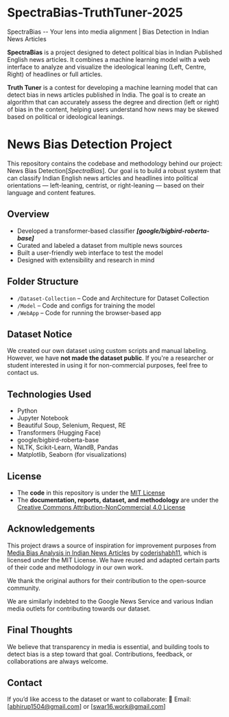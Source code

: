 # SpectraBias-TruthTuner-2025
SpectraBias -- Your lens into media alignment | Bias Detection in Indian News Articles

**SpectraBias** is a project designed to detect political bias in Indian Published English news articles. It combines a machine learning model with a web interface to analyze and visualize the ideological leaning (Left, Centre, Right) of headlines or full articles.

**Truth Tuner** is a contest for developing a machine learning model that can detect bias in news articles published in India. The goal is to create an algorithm that can accurately assess the degree and direction (left or right) of bias in the content, helping users understand how news may be skewed based on political or ideological leanings.

# News Bias Detection Project
This repository contains the codebase and methodology behind our project: News Bias Detection[_SpectraBias_]. Our goal is to build a robust system that can classify Indian English news articles and headlines into political orientations — left-leaning, centrist, or right-leaning — based on their language and content features.

## Overview

- Developed a transformer-based classifier **_[google/bigbird-roberta-base]_**
- Curated and labeled a dataset from multiple news sources
- Built a user-friendly web interface to test the model
- Designed with extensibility and research in mind

## Folder Structure

- `/Dataset-Collection` – Code and Architecture for Dataset Collection
- `/Model` – Code and configs for training the model
- `/WebApp` – Code for running the browser-based app

## Dataset Notice

We created our own dataset using custom scripts and manual labeling. However, we have **not made the dataset public**. If you're a researcher or student interested in using it for non-commercial purposes, feel free to contact us.

## Technologies Used
- Python
- Jupyter Notebook
- Beautiful Soup, Selenium, Request, RE
- Transformers (Hugging Face)
- google/bigbird-roberta-base
- NLTK, Scikit-Learn, WandB, Pandas
- Matplotlib, Seaborn (for visualizations)

## License

- The **code** in this repository is under the [MIT License](./LICENSE)
- The **documentation, reports, dataset, and methodology** are under the [Creative Commons Attribution-NonCommercial 4.0 License](./CC_LICENSE.txt)


## Acknowledgements

This project draws a source of inspiration for improvement purposes from [Media Bias Analysis in Indian News Articles](https://github.com/coderishabh11/Media-Bias-Analysis-in-Indian-News-Articles) by [coderishabh11](https://github.com/coderishabh11), which is licensed under the MIT License. We have reused and adapted certain parts of their code and methodology in our own work.

We thank the original authors for their contribution to the open-source community.

We are similarly indebted to the Google News Service and various Indian media outlets for contributing towards our dataset.


## Final Thoughts

We believe that transparency in media is essential, and building tools to detect bias is a step toward that goal. Contributions, feedback, or collaborations are always welcome.


## Contact

If you’d like access to the dataset or want to collaborate:
📧 Email: [abhirup1504@gmail.com] or [swar16.work@gmail.com]
